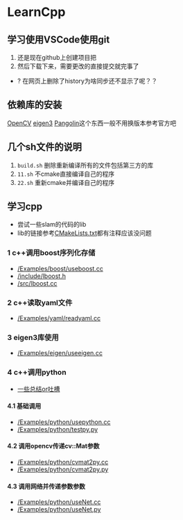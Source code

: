 # LearnCpp
## 学习使用VSCode使用git
1. 还是现在github上创建项目把
2. 然后下载下来，需要更改的直接提交就完事了

- ? 在网页上删除了history为啥同步还不显示了呢？？
## 依赖库的安装
[OpenCV](https://github.com/2hanhan/ubuntu-and-.../blob/main/OpenCV_3-4-1.sh)
[eigen3](https://github.com/2hanhan/ubuntu-and-.../blob/main/eigen3.3.0.sh)
[Pangolin](https://github.com/stevenlovegrove/Pangolin)这个东西一般不用换版本参考官方吧

## 几个sh文件的说明
1. `build.sh` 删除重新编译所有的文件包括第三方的库
2. `11.sh` 不cmake直接编译自己的程序
3. `22.sh` 重新cmake并编译自己的程序
## 学习cpp
- 尝试一些slam的代码的lib
- lib的链接参考[CMakeLists.txt](/CMakeLists.txt)都有注释应该没问题
### 1 c++调用boost序列化存储
- [/Examples/boost/useboost.cc](/Examples/boost/useboost.cc)
- [/include/lboost.h](/include/lboost.h)
- [/src/lboost.cc](/src/lboost.cc)
### 2 c++读取yaml文件
- [/Examples/yaml/readyaml.cc](/Examples/yaml/readyaml.cc)
### 3 eigen3库使用
- [/Examples/eigen/useeigen.cc](/Examples/eigen/useeigen.cc)
### 4 c++调用python
- [一些总结or吐槽](/Examples/python/python.md)
#### 4.1 基础调用
- [/Examples/python/usepython.cc](/Examples/python/usepython.cc)
- [/Examples/python/testpy.py](/Examples/python/testpy.py)
#### 4.2 调用opencv传递cv::Mat参数
- [/Examples/python/cvmat2py.cc](/Examples/python/cvmat2py.cc)
- [/Examples/python/cvmat2py.py](/Examples/python/cvmat2py.py)
#### 4.3 调用网络并传递参数参数
- [/Examples/python/useNet.cc](/Examples/python/useNet.cc)
- [/Examples/python/useNet.py](/Examples/python/useNet.py)
